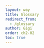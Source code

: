 ```yaml
---
layout: way
title: Glossary
redirect_from:
  - /glossary
author: Gigi
order: ch2-02
toc: true
---
```

